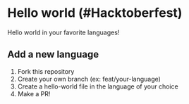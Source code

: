 # Hello world (#Hacktoberfest)

Hello world in your favorite languages!


## Add a new language
1. Fork this repository
2. Create your own branch (ex: feat/your-language)
3. Create a hello-world file in the language of your choice
4. Make a PR!